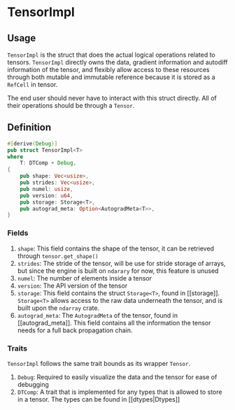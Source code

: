 # TensorImpl

## Usage

`TensorImpl` is the struct that does the actual logical operations related to tensors. `TensorImpl` directly owns the data, gradient information and autodiff information of the tensor, and flexibly allow access to these resources through both mutable and immutable reference because it is stored as a `RefCell` in tensor.

The end user should never have to interact with this struct directly. All of their operations should be through a `Tensor`.

## Definition

```rust
#[derive(Debug)]
pub struct TensorImpl<T>
where
    T: DTComp + Debug,
{
    pub shape: Vec<usize>,
    pub strides: Vec<usize>,
    pub numel: usize,
    pub version: u64,
    pub storage: Storage<T>,
    pub autograd_meta: Option<AutogradMeta<T>>,
}
```

### Fields

1. `shape`: This field contains the shape of the tensor, it can be retrieved through `tensor.get_shape()`
2. `strides`: The stride of the tensor, will be use for stride storage of arrays, but since the engine is built on `ndarary` for now, this feature is unused
3. `numel`: The number of elements inside a tensor
4. `version`: The API version of the tensor
5. `storage`: This field contains the struct `Storage<T>`, found in [[storage]]. `Storage<T>` allows access to the raw data underneath the tensor, and is built upon the `ndarray` crate.
6. `autograd_meta`: The `AutogradMeta` of the tensor, found in [[autograd_meta]]. This field contains all the information the tensor needs for a full back propagation chain.

### Traits

`TensorImpl` follows the same trait bounds as its wrapper `Tensor`.

1. `Debug`: Required to easily visualize the data and the tensor for ease of debugging
2. `DTComp`: A trait that is implemented for any types that is allowed to store in a tensor. The types can be found in [[dtypes|Dtypes]]